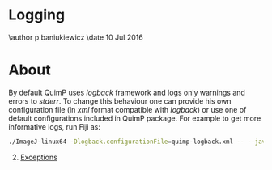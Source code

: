 # Logging

\author p.baniukiewicz
\date 10 Jul 2016

# About

By default QuimP uses _logback_ framework and logs only warnings and errors to *stderr*. To change this behaviour one can provide his own configuration file (in _xml_ format compatible with _logback_) or use one of default configurations included in QuimP package. For example to get more informative logs, run Fiji as:

```sh
./ImageJ-linux64 -Dlogback.configurationFile=quimp-logback.xml -- --java-home $JAVA_HOME
``` 
2. [Exceptions](Exceptions.md)
